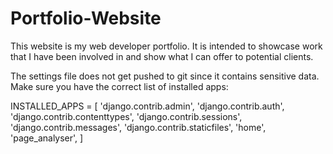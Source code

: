# Portfolio-Website
This website is my web developer portfolio. It is intended to showcase work
that I have been involved in and show what I can offer to potential clients.

The settings file does not get pushed to git since it contains sensitive data.
Make sure you have the correct list of installed apps:

INSTALLED_APPS = [
    'django.contrib.admin',
    'django.contrib.auth',
    'django.contrib.contenttypes',
    'django.contrib.sessions',
    'django.contrib.messages',
    'django.contrib.staticfiles',
    'home',
    'page_analyser',
]
